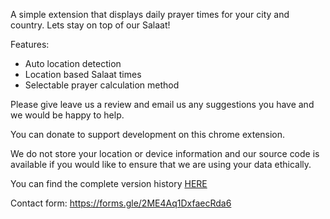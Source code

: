 A simple extension that displays daily prayer times for your city and country.
Lets stay on top of our Salaat!

Features:
- Auto location detection
- Location based Salaat times
- Selectable prayer calculation method

Please give leave us a review and email us any suggestions you have and we would be happy to help.

You can donate to support development on this chrome extension. 

We do not store your location or device information and our source code is available if you would like to ensure that we are using your data ethically.

You can find the complete version history [HERE](https://github.com/Yeti7554/Salaat/blob/main/VERSION-HISTORY.md)

Contact form:
https://forms.gle/2ME4Aq1DxfaecRda6